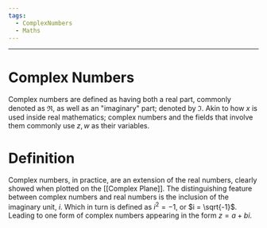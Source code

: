 ```yaml
---
tags:
  - ComplexNumbers
  - Maths
---
```

---

# Complex Numbers

Complex numbers are defined as having both a real part, commonly denoted as $\Re$, as well as an "imaginary" part; denoted by $\Im$. Akin to how $x$ is used inside real mathematics; complex numbers and the fields that involve them commonly use $z,w$ as their variables. 

# Definition

Complex numbers, in practice, are an extension of the real numbers, clearly showed when plotted on the [[Complex Plane]]. The distinguishing feature between complex numbers and real numbers is the inclusion of the imaginary unit, $i$. Which in turn is defined as $i^{2} = -1$, or $i = \sqrt{-1}$. Leading to one form of complex numbers appearing in the form $z=a+bi$.